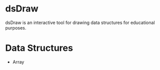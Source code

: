 # dsDraw

dsDraw is an interactive tool for drawing data structures for educational purposes.

# Data Structures

* Array
